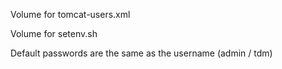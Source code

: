 
Volume for tomcat-users.xml

Volume for setenv.sh

Default passwords are the same as the username (admin / tdm)

